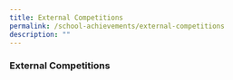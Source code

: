 ```yaml
---
title: External Competitions
permalink: /school-achievements/external-competitions
description: ""
---
```

### External Competitions
